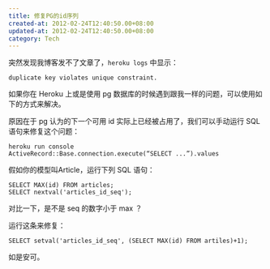 ```yaml
---
title: 修复PG的id序列
created-at: 2012-02-24T12:40:50.00+08:00
updated-at: 2012-02-24T12:40:50.00+08:00
category: Tech
---
```


突然发现我博客发不了文章了，`heroku logs` 中显示： 

    duplicate key violates unique constraint.

如果你在 Heroku 上或是使用 pg 数据库的时候遇到跟我一样的问题，可以使用如下的方式来解决。

原因在于 pg 认为的下一个可用 id 实际上已经被占用了，我们可以手动运行 SQL 语句来修复这个问题：

    heroku run console
    ActiveRecord::Base.connection.execute(“SELECT ...”).values

假如你的模型叫Article，运行下列 SQL 语句：

    SELECT MAX(id) FROM articles;
    SELECT nextval('articles_id_seq');

对比一下，是不是 seq 的数字小于 max ？

运行这条来修复：

    SELECT setval('articles_id_seq', (SELECT MAX(id) FROM artiles)+1);

如是安可。
